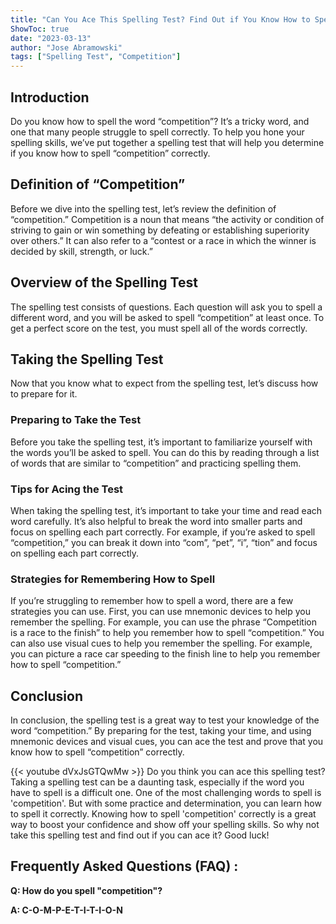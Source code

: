 ```yaml
---
title: "Can You Ace This Spelling Test? Find Out if You Know How to Spell 'Competition'!"
ShowToc: true 
date: "2023-03-13"
author: "Jose Abramowski" 
tags: ["Spelling Test", "Competition"]
---
```

## Introduction
Do you know how to spell the word “competition”? It’s a tricky word, and one that many people struggle to spell correctly. To help you hone your spelling skills, we’ve put together a spelling test that will help you determine if you know how to spell “competition” correctly. 

## Definition of “Competition”
Before we dive into the spelling test, let’s review the definition of “competition.” Competition is a noun that means “the activity or condition of striving to gain or win something by defeating or establishing superiority over others.” It can also refer to a “contest or a race in which the winner is decided by skill, strength, or luck.” 

## Overview of the Spelling Test
The spelling test consists of  questions. Each question will ask you to spell a different word, and you will be asked to spell “competition” at least once. To get a perfect score on the test, you must spell all of the words correctly. 

## Taking the Spelling Test
Now that you know what to expect from the spelling test, let’s discuss how to prepare for it. 

### Preparing to Take the Test
Before you take the spelling test, it’s important to familiarize yourself with the words you’ll be asked to spell. You can do this by reading through a list of words that are similar to “competition” and practicing spelling them. 

### Tips for Acing the Test
When taking the spelling test, it’s important to take your time and read each word carefully. It’s also helpful to break the word into smaller parts and focus on spelling each part correctly. For example, if you’re asked to spell “competition,” you can break it down into “com”, “pet”, “i”, “tion” and focus on spelling each part correctly. 

### Strategies for Remembering How to Spell
If you’re struggling to remember how to spell a word, there are a few strategies you can use. First, you can use mnemonic devices to help you remember the spelling. For example, you can use the phrase “Competition is a race to the finish” to help you remember how to spell “competition.” You can also use visual cues to help you remember the spelling. For example, you can picture a race car speeding to the finish line to help you remember how to spell “competition.” 

## Conclusion
In conclusion, the spelling test is a great way to test your knowledge of the word “competition.” By preparing for the test, taking your time, and using mnemonic devices and visual cues, you can ace the test and prove that you know how to spell “competition” correctly.

{{< youtube dVxJsGTQwMw >}} 
Do you think you can ace this spelling test? Taking a spelling test can be a daunting task, especially if the word you have to spell is a difficult one. One of the most challenging words to spell is 'competition'. But with some practice and determination, you can learn how to spell it correctly. Knowing how to spell 'competition' correctly is a great way to boost your confidence and show off your spelling skills. So why not take this spelling test and find out if you can ace it? Good luck!

## Frequently Asked Questions (FAQ) :
**Q: How do you spell "competition"?**

**A: C-O-M-P-E-T-I-T-I-O-N**





